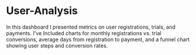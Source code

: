 # User-Analysis
In this dashboard I presented metrics on user registrations, trials, and payments. I’ve Included charts for monthly registrations vs. trial conversions, average days from registration to payment, and a funnel chart showing user steps and conversion rates.
